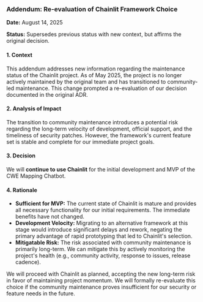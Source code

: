 ### **Addendum: Re-evaluation of Chainlit Framework Choice**

**Date:** August 14, 2025

**Status:** Supersedes previous status with new context, but affirms the original decision.

#### **1. Context**

This addendum addresses new information regarding the maintenance status of the Chainlit project. As of May 2025, the project is no longer actively maintained by the original team and has transitioned to community-led maintenance. This change prompted a re-evaluation of our decision documented in the original ADR.

#### **2. Analysis of Impact**

The transition to community maintenance introduces a potential risk regarding the long-term velocity of development, official support, and the timeliness of security patches. However, the framework's current feature set is stable and complete for our immediate project goals.

#### **3. Decision**

We will **continue to use Chainlit** for the initial development and MVP of the CWE Mapping Chatbot.

#### **4. Rationale**

* **Sufficient for MVP:** The current state of Chainlit is mature and provides all necessary functionality for our initial requirements. The immediate benefits have not changed.
* **Development Velocity:** Migrating to an alternative framework at this stage would introduce significant delays and rework, negating the primary advantage of rapid prototyping that led to Chainlit's selection.
* **Mitigatable Risk:** The risk associated with community maintenance is primarily long-term. We can mitigate this by actively monitoring the project's health (e.g., community activity, response to issues, release cadence).

We will proceed with Chainlit as planned, accepting the new long-term risk in favor of maintaining project momentum. We will formally re-evaluate this choice if the community maintenance proves insufficient for our security or feature needs in the future.